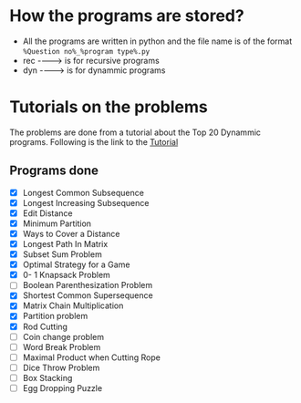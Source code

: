 
# How the programs are stored? 

- All the programs are written in python and the file name is of the format ` %Question no%_%program type%.py `
- rec ----> is for recursive programs 
- dyn ----> is for dynammic programs

# Tutorials on the problems

The problems are done from a tutorial about the Top 20 Dynammic programs. Following is the link to the [Tutorial](https://www.geeksforgeeks.org/top-20-dynamic-programming-interview-questions/)

## Programs done

- [x] Longest Common Subsequence 
- [x] Longest Increasing Subsequence 
- [x] Edit Distance 
- [x] Minimum Partition 
- [x] Ways to Cover a Distance 
- [x] Longest Path In Matrix 
- [x] Subset Sum Problem 
- [x] Optimal Strategy for a Game 
- [x] 0- 1 Knapsack Problem 
- [ ] Boolean Parenthesization Problem 
- [x] Shortest Common Supersequence 
- [x] Matrix Chain Multiplication 
- [x] Partition problem 
- [x] Rod Cutting 
- [ ] Coin change problem 
- [ ] Word Break Problem 
- [ ] Maximal Product when Cutting Rope 
- [ ] Dice Throw Problem 
- [ ] Box Stacking 
- [ ] Egg Dropping Puzzle 
